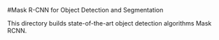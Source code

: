 #Mask R-CNN for Object Detection and Segmentation

This directory builds state-of-the-art object detection algorithms Mask RCNN.
